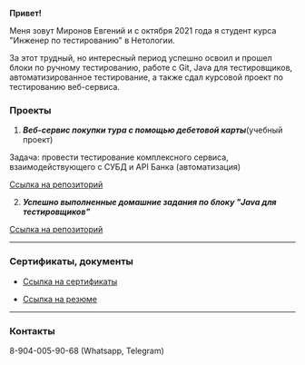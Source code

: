 **Привет!**

Меня зовут Миронов Евгений и c октября 2021 года я студент курса "Инженер по тестированию" в Нетологии.

За этот трудный, но интересный период успешно освоил и прошел блоки по ручному тестированию, работе с Git, Java для тестировщиков, автоматизированное тестирование, а также сдал курсовой проект по тестированию веб-сервиса.

### **Проекты**

1. ***Веб-сервис покупки тура с помощью дебетовой карты***(учебный проект)

Задача: провести тестирование комплексного сервиса, взаимодействующего с СУБД и API Банка (автоматизация)

[Ссылка на репозиторий](https://github.com/MironovED/course_project_0522)

2. ***Успешно выполненные домашние задания по блоку "Java для тестировщиков"***

[Ссылка на репозиторий](https://github.com/MironovED?tab=repositories)


***
### **Сертификаты, документы**

- [Ссылка на сертификаты](https://github.com/MironovED/portfolio_Mironov_ED/tree/master/certificate)

- [Ссылка на резюме](https://github.com/MironovED/portfolio_Mironov_ED/tree/master/docs)

***
### **Контакты**

8-904-005-90-68 (Whatsapp, Telegram)


